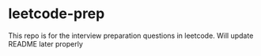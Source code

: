 # leetcode-prep
This repo is for the interview preparation questions in leetcode. Will update README later properly
